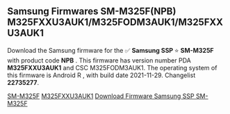 <h2>Samsung Firmwares SM-M325F(NPB) M325FXXU3AUK1/M325FODM3AUK1/M325FXXU3AUK1</h2>
Download the Samsung firmware for the ✅ <strong>Samsung SSP </strong> ⭐ <strong>SM-M325F</strong> with product code <strong>NPB</strong> . This firmware has version number PDA <strong>M325FXXU3AUK1</strong> and CSC M325FODM3AUK1. The operating system of this firmware is Android R , with build date 2021-11-29. Changelist <strong>22735277</strong>.


[SM-M325F](https://samfirm.shop/samsung/model/SM-M325F)
[M325FXXU3AUK1](https://samfirm.shop/samsung/pda/M325FXXU3AUK1)
[Download Firmware Samsung SSP SM-M325F](https://samfirm.shop/samsung/firmware/478551)
